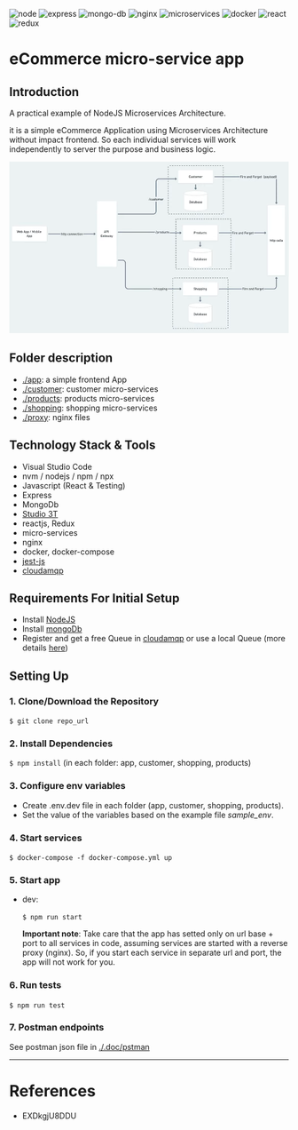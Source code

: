 ![node](https://img.shields.io/badge/node.js-informational?style=flat&logo=node.js&logoColor=white&color=6aa6f8)
![express](https://img.shields.io/badge/express-informational?style=flat&logo=express&logoColor=white&color=6aa6f8)
![mongo-db](https://img.shields.io/badge/mongo-informational?style=flat&logo=mongodb&logoColor=white&color=6aa6f8)
![nginx](https://img.shields.io/badge/nginx-informational?style=flat&logo=nginx&logoColor=white&color=6aa6f8)
![microservices](https://img.shields.io/badge/microservices-informational?style=flat&logo=microservices&logoColor=white&color=6aa6f8)
![docker](https://img.shields.io/badge/docker-informational?style=flat&logo=docker&logoColor=white&color=6aa6f8)
![react](https://img.shields.io/badge/react-informational?style=flat&logo=react&logoColor=white&color=6aa6f8)
![redux](https://img.shields.io/badge/redux-informational?style=flat&logo=redux&logoColor=white&color=6aa6f8)


# eCommerce micro-service app

## Introduction

A practical example of NodeJS Microservices Architecture. 

it is a simple eCommerce Application using Microservices Architecture without impact frontend. So each individual services will work independently to server the purpose and business logic.  

![architecture](./.doc/images/architecture.png)

## Folder description

- [./app](./app): a simple frontend App
- [./customer](./customer): customer micro-services
- [./products](./products): products micro-services
- [./shopping](./shopping): shopping micro-services
- [./proxy](./proxy): nginx files



## Technology Stack & Tools

- Visual Studio Code
- nvm / nodejs / npm / npx
- Javascript (React & Testing)
- Express
- MongoDb
- [Studio 3T](https://studio3t.com/)
- reactjs, Redux
- micro-services
- nginx
- docker, docker-compose
- [jest-js](https://jestjs.io/)
- [cloudamqp](https://www.cloudamqp.com/)

## Requirements For Initial Setup

- Install [NodeJS](https://nodejs.org/)
- Install [mongoDb](https://www.mongodb.com/)
- Register and get a free Queue in [cloudamqp](https://www.cloudamqp.com/) or use a local Queue (more details [here](https://www.rabbitmq.com/download.html))

## Setting Up
### 1. Clone/Download the Repository
`$ git clone repo_url`

### 2. Install Dependencies
`$ npm install` (in each folder: app, customer, shopping, products)


### 3. Configure env variables

- Create .env.dev file in each folder (app, customer, shopping, products).
- Set the value of the variables based on the example file _sample_env_.

### 4. Start services

  `$ docker-compose -f docker-compose.yml up`

### 5. Start app

- dev:

  `$ npm run start`

  **Important note**: Take care that the app has setted only on url base + port to all services in code, assuming services are started with a reverse proxy (nginx). So, if you start each service in separate url and port, the app will not work for you.

### 6. Run tests

  `$ npm run test`

### 7. Postman endpoints
See postman json file in [./.doc/pstman](./.doc/pstman)

---

# References

* EXDkgjU8DDU
